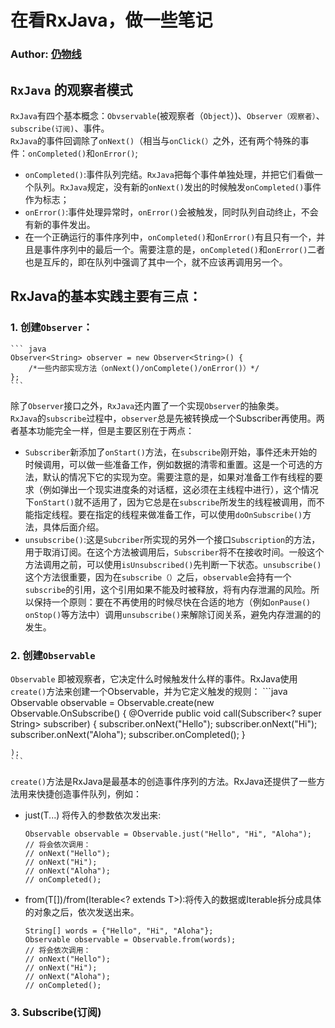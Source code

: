 # 在看RxJava，做一些笔记  
### Author: [仍物线](https://github.com/rengwuxian)  
  
## `RxJava` 的观察者模式  
`RxJava`有四个基本概念：`Obvservable`(被观察者（`Object`）)、`Observer（观察者）`、`subscribe(订阅)`、事件。  
`RxJava`的事件回调除了`onNext()`（相当与`onClick(）`之外，还有两个特殊的事件：`onCompleted()`和`onError()`;
* `onCompleted()`:事件队列完结。`RxJava`把每个事件单独处理，并把它们看做一个队列。`RxJava`规定，没有新的`onNext()`发出的时候触发`onCompleted()`事件作为标志；
* `onError()`:事件处理异常时，`onError()`会被触发，同时队列自动终止，不会有新的事件发出。
* 在一个正确运行的事件序列中，`onCompleted()`和`onError()`有且只有一个，并且是事件序列中的最后一个。需要注意的是，`onCompleted()`和`onError()`二者也是互斥的，即在队列中强调了其中一个，就不应该再调用另一个。 
## RxJava的基本实践主要有三点：
### 1. 创建`Observer`：

	``` java
	Observer<String> observer = new Observer<String>() {
	    /*一些内部实现方法（onNext()/onComplete()/onError()）*/
	};
	```
除了`Observer`接口之外，`RxJava`还内置了一个实现`Observer`的抽象类。  
`RxJava`的`subscribe`过程中，`observer`总是先被转换成一个Subscriber再使用。两者基本功能完全一样，但是主要区别在于两点： 
* `Subscriber`新添加了`onStart()`方法，在`subscribe`刚开始，事件还未开始的时候调用，可以做一些准备工作，例如数据的清零和重置。这是一个可选的方法，默认的情况下它的实现为空。需要注意的是，如果对准备工作有线程的要求（例如弹出一个现实进度条的对话框，这必须在主线程中进行），这个情况下`onStart()`就不适用了，因为它总是在`subscribe`所发生的线程被调用，而不能指定线程。要在指定的线程来做准备工作，可以使用`doOnSubscribe()`方法，具体后面介绍。
* `unsubscribe()`:这是`Subcriber`所实现的另外一个接口`Subscription`的方法，用于取消订阅。在这个方法被调用后，`Subscriber`将不在接收时间。一般这个方法调用之前，可以使用`isUnsubscribed()`先判断一下状态。`unsubscribe()`这个方法很重要，因为在`subscribe（）`之后，`observable`会持有一个`subscribe`的引用，这个引用如果不能及时被释放，将有内存泄漏的风险。所以保持一个原则：要在不再使用的时候尽快在合适的地方（例如`onPause()` `onStop()`等方法中）调用`unsubscribe()`来解除订阅关系，避免内存泄漏的的发生。
### 2. 创建`Observable`  
`Observable` 即被观察者，它决定什么时候触发什么样的事件。RxJava使用`create()`方法来创建一个Observable，并为它定义触发的规则：
	```java
	Observable observable = Observable.create(new Observable.OnSubscribe<String>() {
	    @Override
	    public void call(Subscriber<? super String> subscriber) {
	        subscriber.onNext("Hello");
	        subscriber.onNext("Hi");
	        subscriber.onNext("Aloha");
	        subscriber.onCompleted();
	    }
	
	);
	```
`create()`方法是RxJava是最基本的创造事件序列的方法。RxJava还提供了一些方法用来快捷创造事件队列，例如：
* just(T...) 将传入的参数依次发出来:
	```
	Observable observable = Observable.just("Hello", "Hi", "Aloha");
	// 将会依次调用：
	// onNext("Hello");
	// onNext("Hi");
	// onNext("Aloha");
	// onCompleted();
	```
* from(T[])/from(Iterable<? extends T>):将传入的数据或Iterable拆分成具体的对象之后，依次发送出来。
	```
	String[] words = {"Hello", "Hi", "Aloha"};
	Observable observable = Observable.from(words);
	// 将会依次调用：
	// onNext("Hello");
	// onNext("Hi");
	// onNext("Aloha");
	// onCompleted();
	```
### 3. Subscribe(订阅)













































